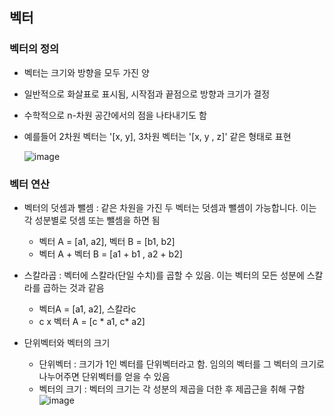 ## 벡터
  ### 벡터의 정의
  - 벡터는 크기와 방향을 모두 가진 양
  - 일반적으로 화살표로 표시됨, 시작점과 끝점으로 방향과 크기가 결정
  - 수학적으로 n-차원 공간에서의 점을 나타내기도 함
  - 예를들어 2차원 벡터는 '[x, y], 3차원 벡터는 '[x, y , z]' 같은 형태로 표현

    ![image](https://github.com/jooyeop/Computer_Vison_Paper/assets/97720878/dbca2397-7ec3-4315-afbc-1de8a034a43e)

  ### 벡터 연산
  - 벡터의 덧셈과 뺄셈 : 같은 차원을 가진 두 벡터는 덧셈과 뺄셈이 가능합니다. 이는 각 성분별로 덧셈 또는 뺄셈을 하면 됨
    - 벡터 A = [a1, a2], 벡터 B = [b1, b2]
    - 벡터 A + 벡터 B = [a1 + b1 , a2 + b2]

  - 스칼라곱 : 벡터에 스칼라(단일 수치)를 곱할 수 있음. 이는 벡터의 모든 성분에 스칼라를 곱하는 것과 같음
    - 벡터A = [a1, a2], 스칼라c
    - c x 벡터 A = [c * a1, c* a2]
   
  - 단위벡터와 벡터의 크기
    - 단위벡터 : 크기가 1인 벡터를 단위벡터라고 함. 임의의 벡터를 그 벡터의 크기로 나누어주면 단위벡터를 얻을 수 있음
    - 벡터의 크기 : 벡터의 크기는 각 성분의 제곱을 더한 후 제곱근을 취해 구함
    ![image](https://latex.codecogs.com/svg.image?&space;)
